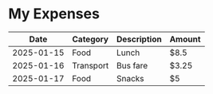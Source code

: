 # My Expenses

| Date | Category | Description | Amount |
|------|----------|-------------|--------|
| 2025-01-15 | Food | Lunch | $8.5 |
| 2025-01-16 | Transport | Bus fare | $3.25 |
| 2025-01-17 | Food | Snacks | $5 |

